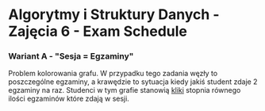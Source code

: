 # Algorytmy i Struktury Danych - Zajęcia 6 - Exam Schedule

### Wariant A - "Sesja = Egzaminy"
Problem kolorowania grafu. W przypadku tego zadania węzły to poszczególne egzaminy, a krawędzie to sytuacja kiedy jakiś student zdaje 2 egzaminy na raz. Studenci w tym grafie stanowią [kliki](https://pl.wikipedia.org/wiki/Klika_(teoria_grafów)) stopnia równego ilości egzaminów które zdają w sesji.
